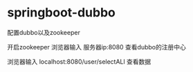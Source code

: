 # springboot-dubbo

配置dubbo以及zookeeper

开启zookeeper   浏览器输入   服务器ip:8080 查看dubbo的注册中心

浏览器输入  localhost:8080/user/selectALl  查看数据